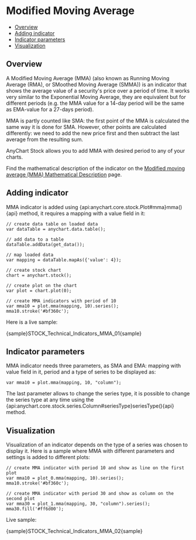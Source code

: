 # Modified Moving Average

* [Overview](#overview)
* [Adding indicator](#adding_indicator)
* [Indicator parameters](#indicator_parameters)
* [Visualization](#visualization)

## Overview

A Modified Moving Average (MMA) (also known as Running Moving Average (RMA), or SMoothed Moving Average (SMMA)) is an indicator that shows the average value of a security's price over a period of time. It works very similar to the Exponential Moving Average, they are equivalent but for different periods (e.g. the MMA value for a 14-day period will be the same as EMA-value for a 27-days period).

MMA is partly counted like SMA: the first point of the MMA is calculated the same way it is done for SMA. However, other points are calculated differently: we need to add the new price first and then subtract the last average from the resulting sum. 

AnyChart Stock allows you to add MMA with desired period to any of your charts.

Find the mathematical description of the indicator on the [Modified moving average (MMA) Mathematical Description](Mathematical_Description#mma) page.


## Adding indicator

MMA indicator is added using {api:anychart.core.stock.Plot#mma}mma(){api} method, it requires a mapping with a value field in it:

```
// create data table on loaded data
var dataTable = anychart.data.table();

// add data to a table
dataTable.addData(get_data());

// map loaded data
var mapping = dataTable.mapAs({'value': 4});

// create stock chart
chart = anychart.stock();

// create plot on the chart
var plot = chart.plot(0);

// create MMA indicators with period of 10
var mma10 = plot.mma(mapping, 10).series();
mma10.stroke('#bf360c');
```

Here is a live sample:

{sample}STOCK\_Technical\_Indicators\_MMA\_01{sample}

## Indicator parameters

MMA indicator needs three parameters, as SMA and EMA: mapping with value field in it, period and a type of series to be displayed as:

```
var mma10 = plot.mma(mapping, 10, "column");
```

The last parameter allows to change the series type, it is possible to change the series type at any time using the {api:anychart.core.stock.series.Column#seriesType}seriesType(){api} method.

## Visualization

Visualization of an indicator depends on the type of a series was chosen to display it. Here is a sample where MMA with different parameters and settings is added to different plots:

```
// create MMA indicator with period 10 and show as line on the first plot
var mma10 = plot_0.mma(mapping, 10).series();
mma10.stroke('#bf360c');

// create MMA indicator with period 30 and show as column on the second plot
var mma30 = plot_1.mma(mapping, 30, "column").series();
mma30.fill('#ff6d00');
```

Live sample:

{sample}STOCK\_Technical\_Indicators\_MMA\_02{sample}
